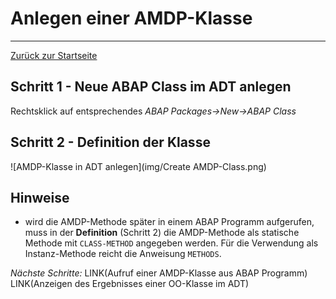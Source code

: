 # Anlegen einer AMDP-Klasse
---

[Zurück zur Startseite](https://wolfgangzeller.github.io/ABAP-for-SAP-BW/)

## Schritt 1 - Neue ABAP Class im ADT anlegen
Rechtsklick auf entsprechendes *ABAP Packages->New->ABAP Class*

## Schritt 2 - Definition der Klasse
![AMDP-Klasse in ADT anlegen](img/Create AMDP-Class.png)

## Hinweise
- wird die AMDP-Methode später in einem ABAP Programm aufgerufen, muss in der **Definition** (Schritt 2) die AMDP-Methode als statische Methode mit `CLASS-METHOD` angegeben werden. Für die Verwendung als Instanz-Methode reicht die Anweisung `METHODS`.


*Nächste Schritte:*
LINK(Aufruf einer AMDP-Klasse aus ABAP Programm)
LINK(Anzeigen des Ergebnisses einer OO-Klasse im ADT)
